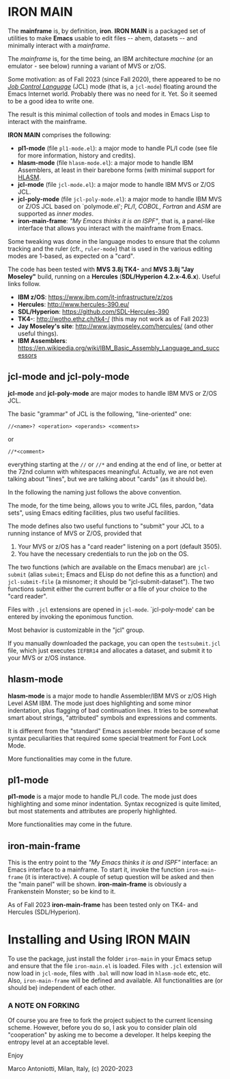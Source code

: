 # IRON MAIN

The **mainframe** is, by definition, **iron**.  **IRON MAIN** is a
packaged set of utilities to make **Emacs** usable to edit files --
ahem, datasets -- and minimally interact with a *mainframe*.

The *mainframe* is, for the time being, an IBM architecture
*machine* (or an emulator - see below) running a variant of MVS or
z/OS.

Some motivation: as of Fall 2023 (since Fall 2020), there appeared to
be no [*Job Control Language*](https://en.wikipedia.org/wiki/Job_Control_Language)
(JCL) mode (that is, a `jcl-mode`) floating around the Emacs Internet
world.  Probably there was no need for it.  Yet.  So it seemed to be a
good idea to write one.

The result is this minimal collection of tools and modes in Emacs Lisp
to interact with the mainframe.

**IRON MAIN** comprises the following:

* **pl1-mode** (file `pl1-mode.el`): a major mode to handle PL/I code
  (see file for more information, history and credits).
* **hlasm-mode** (file `hlasm-mode.el`): a major mode to handle IBM
  Assemblers, at least in their barebone forms (with minimal support for
  [HLASM](https://en.wikipedia.org/wiki/IBM_High_Level_Assembler).
* **jcl-mode** (file `jcl-mode.el`): a major mode to handle IBM MVS or Z/OS
  JCL.
* **jcl-poly-mode** (file `jcl-poly-mode.el`): a major mode to handle
  IBM MVS or Z/OS JCL based on `polymode.el'; *PL/I*, *COBOL*,
  *Fortran* and *ASM* are supported as *inner modes*.
* **iron-main-frame**: *"My Emacs thinks it is an ISPF"*, that is, a
  panel-like interface that allows you interact with the mainframe
  from Emacs.

  
Some tweaking was done in the language modes to ensure that the column
tracking and the ruler (cfr., `ruler-mode`) that is used in the
various editing modes are 1-based, as expected on a "card".

The code has been tested with **MVS 3.8j TK4-** and **MVS 3.8j "Jay
Moseley"** build, running on a **Hercules** (**SDL/Hyperion 4.2.x-4.6.x**).
Useful links follow.

* **IBM z/OS**: <https://www.ibm.com/it-infrastructure/z/zos>
* **Hercules**: <http://www.hercules-390.eu/>
* **SDL/Hyperion**: <https://github.com/SDL-Hercules-390>
* **TK4-**: <http://wotho.ethz.ch/tk4-/> (this may not work as of Fall 2023)
* **Jay Moseley's site**: <http://www.jaymoseley.com/hercules/> (and
                          other useful things).
* **IBM Assemblers**:
  <https://en.wikipedia.org/wiki/IBM_Basic_Assembly_Language_and_successors>


## jcl-mode and jcl-poly-mode

**jcl-mode** and **jcl-poly-mode** are major modes to handle IBM MVS or
Z/OS JCL.

The basic "grammar" of JCL is the following, "line-oriented" one:

	//<name>? <operation> <operands> <comments>

or

	//*<comment>

everything starting at the `//` or `//*` and ending at the end of
line, or better at the 72nd column with whitespaces meaningful.
Actually, we are not even talking about "lines", but we are
talking about "cards" (as it should be).

In the following the naming just follows the above convention.

The mode, for the time being, allows you to write JCL files,
pardon, "data sets", using Emacs editing facilities, plus two
useful facilities.

The mode defines also two useful functions to "submit" your JCL
to a running instance of MVS or Z/OS, provided that

1. Your MVS or z/OS has a "card reader" listening on a port
   (default 3505).
2. You have the necessary credentials to run the job on the OS.

The two functions (which are available on the Emacs menubar) are
`jcl-submit` (alias `submit`; Emacs and ELisp do not define this
as a function) and `jcl-submit-file` (a misnomer; it should be
"jcl-submit-dataset").  The two functions submit either the
current buffer or a file of your choice to the "card reader".

Files with `.jcl` extensions are opened in `jcl-mode`. `jcl-poly-mode'
can be entered by invoking the eponimous function.

Most behavior is customizable in the "jcl" group.

If you manually downloaded the package, you can open the
`testsubmit.jcl` file, which just executes `IEFBR14` and
allocates a dataset, and submit it to your MVS or z/OS
instance.


## hlasm-mode

**hlasm-mode** is a major mode to handle Assembler/IBM MVS or z/OS
High Level ASM IBM.  The mode just does highlighting and some minor
indentation, plus flagging of bad continuation lines.  It tries to be
somewhat smart about strings, "attributed" symbols and expressions and
comments.

It is different from the "standard" Emacs assembler mode because of
some syntax peculiarities that required some special treatment for
Font Lock Mode.

More functionalities may come in the future.


## pl1-mode

**pl1-mode** is a major mode to handle PL/I code.  The mode just does
highlighting and some minor indentation.  Syntax recognized is quite
limited, but most statements and attributes are properly highlighted.

More functionalities may come in the future.


## iron-main-frame

This is the entry point to the *"My Emacs thinks it is and ISPF"*
interface: an Emacs interface to a mainframe.  To start it, invoke the
function `iron-main-frame` (it is interactive).  A couple of setup
question will be asked and then the "main panel" will be shown.
**iron-main-frame** is obviously a Frankenstein Monster; so be kind to
it.

As of Fall 2023 **iron-main-frame** has been tested only on TK4- and
Hercules (SDL/Hyperion).


# Installing and Using IRON MAIN

To use the package, just install the folder `iron-main` in your Emacs
setup and ensure that the file `iron-main.el` is loaded.  Files with
`.jcl` extension will now load in `jcl-mode`, files with `.bal` will
now load in `hlasm-mode` etc, etc.  Also, `iron-main-frame` will be
defined and available.  All functionalities are (or should be)
independent of each other.


### A NOTE ON FORKING

Of course you are free to fork the project subject to the current
licensing scheme.  However, before you do so, I ask you to consider
plain old "cooperation" by asking me to become a developer.
It helps keeping the entropy level at an acceptable level.



Enjoy

Marco Antoniotti, Milan, Italy, (c) 2020-2023
